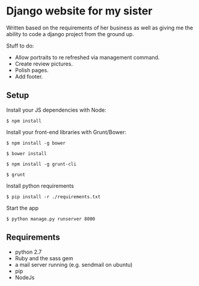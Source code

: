 Django website for my sister
============================

Written based on the requirements of her business as well as giving me the ability to code a django project from the ground up.

Stuff to do:
- Allow portraits to re refreshed via management command.
- Create review pictures.
- Polish pages.
- Add footer.


Setup
-----

Install your JS dependencies with Node:

    $ npm install

Install your front-end libraries with Grunt/Bower:

	$ npm install -g bower

    $ bower install

    $ npm install -g grunt-cli

    $ grunt

Install python requirements

    $ pip install -r ./requirements.txt

Start the app

    $ python manage.py runserver 8000


Requirements
------------

* python 2.7
* Ruby and the sass gem
* a mail server running (e.g. sendmail on ubuntu)
* pip
* NodeJs
